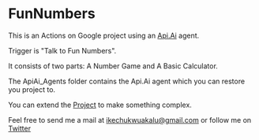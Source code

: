 # FunNumbers

This is an Actions on Google project using an [Api.Ai](https://api.ai) agent.

Trigger is "Talk to Fun Numbers".

It consists of two parts: A Number Game and A Basic Calculator.

The ApiAi_Agents folder contains the Api.Ai agent which you can restore you project to.

You can extend the [Project](https://gitlab.com/ikechukwu_a/fun-numbers) to make something complex.

Feel free to send me a mail at [ikechukwuakalu@gmail.com](mailto:ikechukwuakalu@gmail.com) or follow me on [Twitter](https://twitter.com/ikechukwuakalu)
